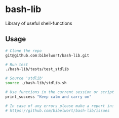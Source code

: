 # bash-lib
Library of useful shell-functions

## Usage
```bash
# Clone the repo
git@github.com:bibelwort/bash-lib.git

# Run test
./bash-lib/tests/test_stdlib

# Source 'stdlib'
source ./bash-lib/stdlib.sh

# Use functions in the current session or script
print_success "Keep calm and carry on"

# In case of any errors please make a report in:
# https://github.com/bibelwort/bash-lib/issues 
```